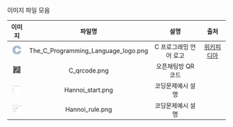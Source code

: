 이미지 파일 모음

| 이미지 |  파일명  |  설명  |  출처  |
|:----:|:------:|:-----:|:-----:|
|<img src="The_C_Programming_Language_logo.png" width="20" height="20">|The_C_Programming_Language_logo.png|C 프로그래밍 언어 로고|[위키피디아](https://en.m.wikipedia.org/wiki/File:The_C_Programming_Language_logo.svg)|
|<img src="C_qrcode.png" width="20" height="20">|C_qrcode.png|오픈채팅방 QR코드|
|<img src="Hannoi_start.png" width="20" height="20">|Hannoi_start.png|코딩문제예시 설명|
|<img src="Hannoi_rule.png" width="20" height="20">|Hannoi_rule.png|코딩문제예시 설명|
